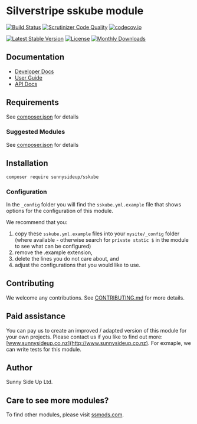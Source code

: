 # Silverstripe sskube module
[![Build Status](https://travis-ci.org/sunnysideup/silverstripe-sskube.svg?branch=master)](https://travis-ci.org/sunnysideup/silverstripe-sskube)
[![Scrutinizer Code Quality](https://scrutinizer-ci.com/g/sunnysideup/silverstripe-sskube/badges/quality-score.png?b=master)](https://scrutinizer-ci.com/g/sunnysideup/silverstripe-sskube/?branch=master)
[![codecov.io](https://codecov.io/github/sunnysideup/silverstripe-sskube/coverage.svg?branch=master)](https://codecov.io/github/sunnysideup/silverstripe-sskube?branch=master)

[![Latest Stable Version](https://poser.pugx.org/sunnysideup/sskube/version)](https://packagist.org/packages/sunnysideup/sskube)
[![License](https://poser.pugx.org/sunnysideup/sskube/license)](https://packagist.org/packages/sunnysideup/sskube)
[![Monthly Downloads](https://poser.pugx.org/sunnysideup/sskube/d/monthly)](https://packagist.org/packages/sunnysideup/sskube)


## Documentation



 * [Developer Docs](docs/en/INDEX.md)
 * [User Guide](docs/en/userguide.md)
 * [API Docs](http://docs.ssmods.com/sunnysideup/sskube/classes.xhtml)


## Requirements



See [composer.json](composer.json) for details


### Suggested Modules



See [composer.json](composer.json) for details


## Installation


```
composer require sunnysideup/sskube
```

### Configuration



In the `_config` folder you will find the `sskube.yml.example`
file that shows options for the configuration of this module.

We recommend that you:

  1. copy these `sskube.yml.example` files into your
`mysite/_config` folder (where available - otherwise search for `private static $` in the module to see what can be configured)
  2. remove the .example extension,
  3. delete the lines you do not care about, and
  4. adjust the configurations that you would like to use.


## Contributing



We welcome any contributions. See [CONTRIBUTING.md](CONTRIBUTING.md) for more details.

## Paid assistance



You can pay us to create an improved / adapted version of this module for your own projects.  Please contact us if you like to find out more: [www.sunnysideup.co.nz](http://www.sunnysideup.co.nz).  For exmaple, we can write tests for this module.  

## Author



Sunny Side Up Ltd.


## Care to see more modules?

To find other modules, please visit [ssmods.com](http://ssmods.com/).

